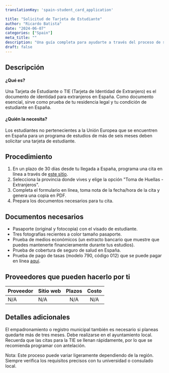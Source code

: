 ```yaml
---
translationKey: 'spain-student_card_application'

title: "Solicitud de Tarjeta de Estudiante"
author: "Ricardo Batista"
date: "2024-06-07"
categories: ["Spain"]
meta_title: ""
description: "Una guía completa para ayudarte a través del proceso de solicitud de una tarjeta de estudiante en España."
draft: false
---
```


## Descripción

#### ¿Qué es?
Una Tarjeta de Estudiante o TIE (Tarjeta de Identidad de Extranjero) es el documento de identidad para extranjeros en España. Como documento esencial, sirve como prueba de tu residencia legal y tu condición de estudiante en España.

#### ¿Quién la necesita?
Los estudiantes no pertenecientes a la Unión Europea que se encuentren en España para un programa de estudios de más de seis meses deben solicitar una tarjeta de estudiante.

## Procedimiento

1. En un plazo de 30 días desde tu llegada a España, programa una cita en línea a través de [este sitio](https://sede.administracionespublicas.gob.es/icpplus/).
2. Selecciona la provincia donde vives y elige la opción "Toma de Huellas - Extranjeros".
3. Completa el formulario en línea, toma nota de la fecha/hora de la cita y genera una copia en PDF.
4. Prepara los documentos necesarios para tu cita.

## Documentos necesarios

- Pasaporte (original y fotocopia) con el visado de estudiante.
- Tres fotografías recientes a color tamaño pasaporte.
- Prueba de medios económicos (un extracto bancario que muestre que puedes mantenerte financieramente durante tus estudios).
- Prueba de cobertura de seguro de salud en España.
- Prueba de pago de tasas (modelo 790, código 012) que se puede pagar en línea [aquí](https://sede.policia.gob.es/Tasa790_012/ImpresoRellenar).

## Proveedores que pueden hacerlo por ti

| Proveedor        |     Sitio web     |     Plazos    |       Costo      |
| --------------- | --------------- |  :-------------: | :-------------: |
| N/A            |  N/A       |      N/A      |        N/A       |

## Detalles adicionales

El empadronamiento o registro municipal también es necesario si planeas quedarte más de tres meses. Debe realizarse en el ayuntamiento local. Recuerda que las citas para la TIE se llenan rápidamente, por lo que se recomienda programar con antelación.

Nota: Este proceso puede variar ligeramente dependiendo de la región. Siempre verifica los requisitos precisos con tu universidad o consulado local.